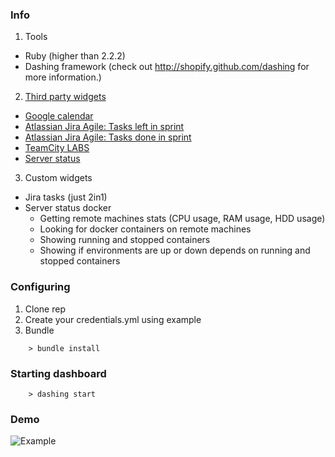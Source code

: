 ### Info ###

1. Tools
 - Ruby (higher than 2.2.2)
 - Dashing framework (check out http://shopify.github.com/dashing for more information.)
2. [Third party widgets](https://github.com/Shopify/dashing/wiki/Additional-Widgets)
 - [Google calendar](https://gist.github.com/jsyeo/39d3fde3afbffdd31093)
 - [Atlassian Jira Agile: Tasks left in sprint](https://github.com/SocialbitGmbH/DashingJiraTasksLeftWidget)
 - [Atlassian Jira Agile: Tasks done in sprint](https://github.com/SocialbitGmbH/DashingJiraTasksDoneWidget)
 - [TeamCity LABS](https://github.com/FizzBuzz791/TeamCity-LABS)
 - [Server status](https://gist.github.com/willjohnson/6313986)
3. Custom widgets
 - Jira tasks (just 2in1)
 - Server status docker
    - Getting remote machines stats (CPU usage, RAM usage, HDD usage)
    - Looking for docker containers on remote machines
    - Showing running and stopped containers
    - Showing if environments are up or down depends on running and stopped containers 

### Configuring ###

1. Clone rep  
2. Create your credentials.yml using example
3. Bundle
```
    > bundle install
```
### Starting dashboard ###
```
    > dashing start
```
### Demo ###

![](http://i.imgur.com/O3s0M2p.png "Example")
